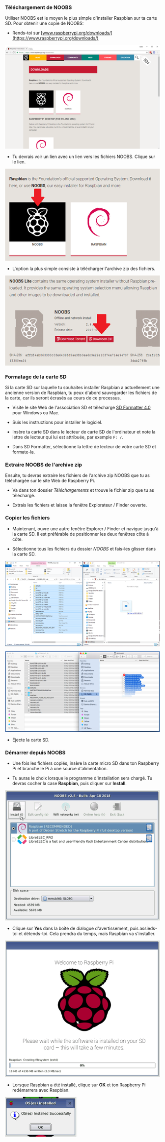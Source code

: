 ### Téléchargement de NOOBS

Utiliser NOOBS est le moyen le plus simple d'installer Raspbian sur ta carte SD. Pour obtenir une copie de NOOBS:

+ Rends-toi sur [www.raspberrypi.org/downloads/](https://www.raspberrypi.org/downloads/)

![Page de téléchargements](images/downloads-page.png)

+ Tu devrais voir un lien avec un lien vers les fichiers NOOBS. Clique sur le lien.

![Clique sur NOOBS](images/click-noobs.png)

+ L'option la plus simple consiste à télécharger l'archive zip des fichiers.

![Télécharger le zip](images/download-zip.png)

### Formatage de la carte SD

Si la carte SD sur laquelle tu souhaites installer Raspbian a actuellement une ancienne version de Raspbian, tu peux d'abord sauvegarder les fichiers de la carte, car ils seront écrasés au cours de ce processus.

+ Visite le site Web de l'association SD et télécharge [SD Formatter 4.0](https://www.sdcard.org/downloads/formatter_4/index.html) pour Windows ou Mac.

+ Suis les instructions pour installer le logiciel.

+ Insère ta carte SD dans le lecteur de carte SD de l'ordinateur et note la lettre de lecteur qui lui est attribuée, par exemple `F: /`.

+ Dans SD Formatter, sélectionne la lettre de lecteur de votre carte SD et formate-la.

### Extraire NOOBS de l'archive zip

Ensuite, tu devras extraire les fichiers de l'archive zip NOOBS que tu as téléchargée sur le site Web de Raspberry Pi.

+ Va dans ton dossier *Téléchargements* et trouve le fichier zip que tu as téléchargé.

+ Extrais les fichiers et laisse la fenêtre Explorateur / Finder ouverte.

### Copier les fichiers

+ Maintenant, ouvre une autre fenêtre Explorer / Finder et navigue jusqu'à la carte SD. Il est préférable de positionner les deux fenêtres côte à côte.

+ Sélectionne tous les fichiers du dossier *NOOBS* et fais-les glisser dans la carte SD.

![Windows copie](images/copy3.png)

![macos copie](images/macos_copy.png)

+ Éjecte la carte SD.

### Démarrer depuis NOOBS

+ Une fois les fichiers copiés, insère la carte micro SD dans ton Raspberry Pi et branche le Pi à une source d'alimentation.

+ Tu auras le choix lorsque le programme d'installation sera chargé. Tu devras cocher la case **Raspbian**, puis cliquer sur **Install**.

![installer](images/install.png)

+ Clique sur **Yes** dans la boîte de dialogue d'avertissement, puis assieds-toi et détends-toi. Cela prendra du temps, mais Raspbian va s'installer.

![installation](images/installing.png)

+ Lorsque Raspbian a été installé, clique sur **OK** et ton Raspberry Pi redémarrera avec Raspbian.

![installé](images/installed.png)